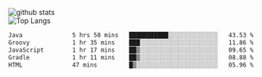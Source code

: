 ![github stats](https://github-readme-stats.vercel.app/api?username=AndreFerreira5&show_icons=true&theme=dark&count_private=true)
<br>
![Top Langs](https://github-readme-stats.vercel.app/api/top-langs/?username=AndreFerreira5&layout=compact&theme=dark)
<br>
<!--START_SECTION:waka-->

```txt
Java              5 hrs 50 mins   ███████████░░░░░░░░░░░░░░   43.53 %
Groovy            1 hr 35 mins    ███░░░░░░░░░░░░░░░░░░░░░░   11.86 %
JavaScript        1 hr 17 mins    ██▒░░░░░░░░░░░░░░░░░░░░░░   09.65 %
Gradle            1 hr 11 mins    ██▒░░░░░░░░░░░░░░░░░░░░░░   08.88 %
HTML              47 mins         █▒░░░░░░░░░░░░░░░░░░░░░░░   05.96 %
```

<!--END_SECTION:waka-->
